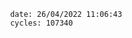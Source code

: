 

                date: 26/04/2022 11:06:43
                cycles: 107340

                         